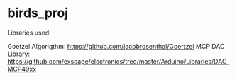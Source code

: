 # birds_proj

Libraries used:

Goetzel Algorigthm: https://github.com/jacobrosenthal/Goertzel
MCP DAC Library: https://github.com/exscape/electronics/tree/master/Arduino/Libraries/DAC_MCP49xx
